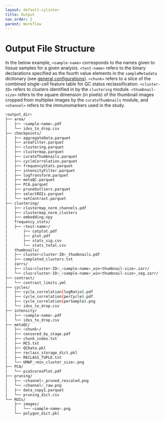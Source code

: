 ```yaml
---
layout: default-cylinter
title: Output
nav_order: 2
parent: Workflow
---
```


# Output File Structure

In the below example, `<sample-name>` corresponds to the names given to tissue samples for a given analysis. `<test-name>` refers to the binary declarations specified as the fourth value elements in the `sampleMetadata` dictionary (see [general configurations](input#yaml-configuration-file)). `<chunk>` refers to a slice of the combined single-cell feature table for QC status reclassification. `<cluster-ID>` refers to clusters identified in by the `clustering` module. `<thumbnail-size>` refers to the square dimension (in pixels) of the thumbnail images cropped from multiplex images by the `curateThumbnails` module, and `<channel>` refers to the immunomarkers used in the study.

``` bash
<output_dir>
├── area/
│   ├── <sample-name>.pdf
│   └── idxs_to_drop.csv
├── checkpoints/
│   ├── aggregateData.parquet
│   ├── areaFilter.parquet
│   ├── clustering.parquet
│   ├── clustermap.parquet
│   ├── curateThumbnails.parquet
│   ├── cycleCorrelation.parquet
│   ├── frequencyStats.parquet
│   ├── intensityFilter.parquet
│   ├── logTransform.parquet
│   ├── metaQC.parquet
│   ├── PCA.parquet
│   ├── pruneOutliers.parquet
│   ├── selectROIs.parquet
│   └── setContrast.parquet
├── clustering/
│   ├── clustermap_norm_channels.pdf
│   ├── clustermap_norm_clusters
│   ├── embedding.npy
│   frequency_stats/
│   ├── <test-name>/
│       ├── catplot.pdf
│       ├── plot.pdf
│       ├── stats_sig.csv
│       └── stats_total.csv
│   thumbnails/
│   ├── cluster<cluster-ID>_thumbnails.pdf
│   ├── completed_clusters.txt
│   zarrs/
│   ├── clus<cluster-ID>_<sample-name>_win<thumbnail-size>.zarr/
│   └── clus<cluster-ID>_<sample-name>_win<thumbnail-size>_seg.zarr/
├── contrast/
│   └── contrast_limits.yml
├── cycles/
│   ├── cycle_correlation(logRatio).pdf
│   ├── cycle_correlation(perCycle).pdf
│   ├── cycle_correlation(perSample).png
│   └── idxs_to_drop.csv
├── intensity/
│   ├── <sample-name>.pdf
│   └── idxs_to_drop.csv
├── metaQC/
│   ├── <chunk>/
│   ├── censored_by_stage.pdf
│   ├── chunk_index.txt
│   ├── MCS.txt
│   ├── QCData.pkl
│   ├── reclass_storage_dict.pkl
│   ├── RECLASS_TUPLE.txt
│   └── UMAP_<min_cluster_size>.png
├── PCA/
│   └── pcaScoresPlot.pdf
├── pruning/
│   ├── <channel>_pruned_rescaled.png
│   └── <channel>_raw.png
│   ├── data_copy1.parquet
│   └── pruning_dict.csv
└── ROIs/
    ├── images/
    │   └── <sample-name>.png
    └── polygon_dict.pkl
```
